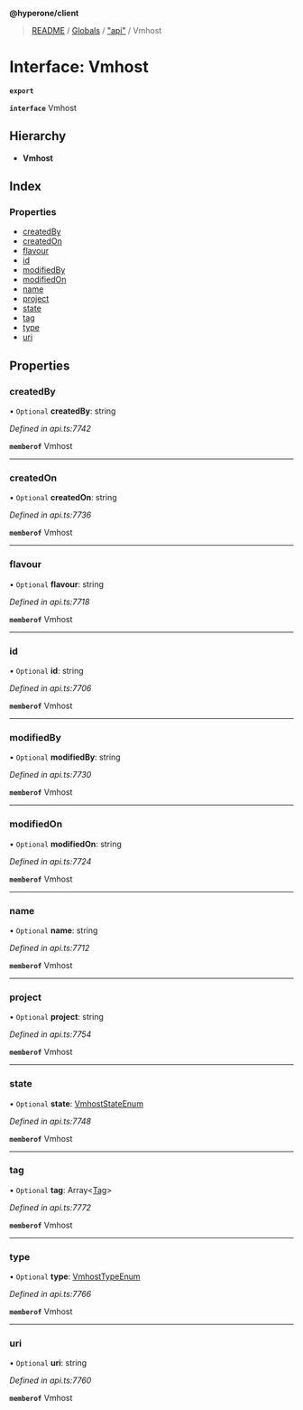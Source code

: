 **@hyperone/client**

> [README](../README.md) / [Globals](../globals.md) / ["api"](../modules/_api_.md) / Vmhost

# Interface: Vmhost

**`export`** 

**`interface`** Vmhost

## Hierarchy

* **Vmhost**

## Index

### Properties

* [createdBy](_api_.vmhost.md#createdby)
* [createdOn](_api_.vmhost.md#createdon)
* [flavour](_api_.vmhost.md#flavour)
* [id](_api_.vmhost.md#id)
* [modifiedBy](_api_.vmhost.md#modifiedby)
* [modifiedOn](_api_.vmhost.md#modifiedon)
* [name](_api_.vmhost.md#name)
* [project](_api_.vmhost.md#project)
* [state](_api_.vmhost.md#state)
* [tag](_api_.vmhost.md#tag)
* [type](_api_.vmhost.md#type)
* [uri](_api_.vmhost.md#uri)

## Properties

### createdBy

• `Optional` **createdBy**: string

*Defined in api.ts:7742*

**`memberof`** Vmhost

___

### createdOn

• `Optional` **createdOn**: string

*Defined in api.ts:7736*

**`memberof`** Vmhost

___

### flavour

• `Optional` **flavour**: string

*Defined in api.ts:7718*

**`memberof`** Vmhost

___

### id

• `Optional` **id**: string

*Defined in api.ts:7706*

**`memberof`** Vmhost

___

### modifiedBy

• `Optional` **modifiedBy**: string

*Defined in api.ts:7730*

**`memberof`** Vmhost

___

### modifiedOn

• `Optional` **modifiedOn**: string

*Defined in api.ts:7724*

**`memberof`** Vmhost

___

### name

• `Optional` **name**: string

*Defined in api.ts:7712*

**`memberof`** Vmhost

___

### project

• `Optional` **project**: string

*Defined in api.ts:7754*

**`memberof`** Vmhost

___

### state

• `Optional` **state**: [VmhostStateEnum](../enums/_api_.vmhoststateenum.md)

*Defined in api.ts:7748*

**`memberof`** Vmhost

___

### tag

• `Optional` **tag**: Array\<[Tag](_api_.tag.md)>

*Defined in api.ts:7772*

**`memberof`** Vmhost

___

### type

• `Optional` **type**: [VmhostTypeEnum](../enums/_api_.vmhosttypeenum.md)

*Defined in api.ts:7766*

**`memberof`** Vmhost

___

### uri

• `Optional` **uri**: string

*Defined in api.ts:7760*

**`memberof`** Vmhost

